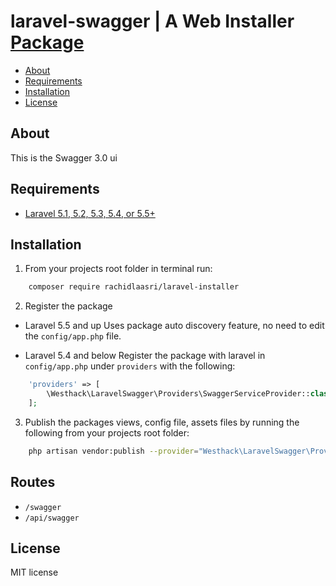 # laravel-swagger | A Web Installer [Package](https://packagist.org/packages/westhack/laravel-swagger)

- [About](#about)
- [Requirements](#requirements)
- [Installation](#installation)
- [License](#license)

## About
 This is the Swagger 3.0 ui

## Requirements

* [Laravel 5.1, 5.2, 5.3, 5.4, or 5.5+](https://laravel.com/docs/installation)

## Installation

1. From your projects root folder in terminal run:

```bash
    composer require rachidlaasri/laravel-installer
```

2. Register the package

* Laravel 5.5 and up
Uses package auto discovery feature, no need to edit the `config/app.php` file.

* Laravel 5.4 and below
Register the package with laravel in `config/app.php` under `providers` with the following:

```php
	'providers' => [
	    \Westhack\LaravelSwagger\Providers\SwaggerServiceProvider::class,
	];
```

3. Publish the packages views, config file, assets files by running the following from your projects root folder:

```bash
    php artisan vendor:publish --provider="Westhack\LaravelSwagger\Providers\SwaggerServiceProvider"
```

## Routes

* `/swagger`
* `/api/swagger`

## License

MIT license
